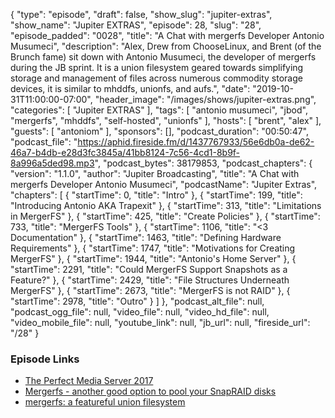 {
  "type": "episode",
  "draft": false,
  "show_slug": "jupiter-extras",
  "show_name": "Jupiter EXTRAS",
  "episode": 28,
  "slug": "28",
  "episode_padded": "0028",
  "title": "A Chat with mergerfs Developer Antonio Musumeci",
  "description": "Alex, Drew from ChooseLinux, and Brent (of the Brunch fame) sit down with Antonio Musumeci, the developer of mergerfs during the JB sprint. It is a union filesystem geared towards simplifying storage and management of files across numerous commodity storage devices, it is similar to mhddfs, unionfs, and aufs.",
  "date": "2019-10-31T11:00:00-07:00",
  "header_image": "/images/shows/jupiter-extras.png",
  "categories": [
    "Jupiter EXTRAS"
  ],
  "tags": [
    "antonio musumeci",
    "jbod",
    "mergerfs",
    "mhddfs",
    "self-hosted",
    "unionfs"
  ],
  "hosts": [
    "brent",
    "alex"
  ],
  "guests": [
    "antoniom"
  ],
  "sponsors": [],
  "podcast_duration": "00:50:47",
  "podcast_file": "https://aphid.fireside.fm/d/1437767933/56e6db0a-de62-46a7-b4db-e28d3fc3845a/41bb8124-7c56-4cd1-8b9f-8a996a5ded98.mp3",
  "podcast_bytes": 38179853,
  "podcast_chapters": {
    "version": "1.1.0",
    "author": "Jupiter Broadcasting",
    "title": "A Chat with mergerfs Developer Antonio Musumeci",
    "podcastName": "Jupiter Extras",
    "chapters": [
      {
        "startTime": 0,
        "title": "Intro"
      },
      {
        "startTime": 199,
        "title": "Introducing Antonio AKA Trapexit"
      },
      {
        "startTime": 313,
        "title": "Limitations in MergerFS"
      },
      {
        "startTime": 425,
        "title": "Create Policies"
      },
      {
        "startTime": 733,
        "title": "MergerFS Tools"
      },
      {
        "startTime": 1106,
        "title": "<3 Documentation"
      },
      {
        "startTime": 1463,
        "title": "Defining Hardware Requirements"
      },
      {
        "startTime": 1747,
        "title": "Motivations for Creating MergerFS"
      },
      {
        "startTime": 1944,
        "title": "Antonio's Home Server"
      },
      {
        "startTime": 2291,
        "title": "Could MergerFS Support Snapshots as a Feature?"
      },
      {
        "startTime": 2429,
        "title": "File Structures Underneath MergerFS"
      },
      {
        "startTime": 2673,
        "title": "MergerFS is not RAID"
      },
      {
        "startTime": 2978,
        "title": "Outro"
      }
    ]
  },
  "podcast_alt_file": null,
  "podcast_ogg_file": null,
  "video_file": null,
  "video_hd_file": null,
  "video_mobile_file": null,
  "youtube_link": null,
  "jb_url": null,
  "fireside_url": "/28"
}


### Episode Links

  * [The Perfect Media Server 2017](https://blog.linuxserver.io/2017/06/24/the-perfect-media-server-2017/ "The Perfect Media Server 2017")
  * [Mergerfs - another good option to pool your SnapRAID disks](https://zackreed.me/mergerfs-another-good-option-to-pool-your-snapraid-disks/ "Mergerfs - another good option to pool your SnapRAID disks")
  * [mergerfs: a featureful union filesystem](https://github.com/trapexit/mergerfs "mergerfs: a featureful union filesystem")


